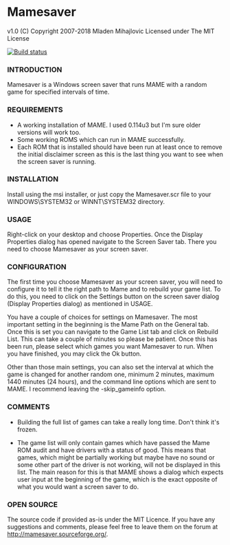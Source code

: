 # Mamesaver

v1.0 (C) Copyright 2007-2018 Mladen Mihajlovic
Licensed under The MIT License

[![Build status](https://ci.appveyor.com/api/projects/status/2b8n7te1bq8rf1pp?svg=true)](https://ci.appveyor.com/project/mmihajlovic/mamesaver)

### INTRODUCTION

Mamesaver is a Windows screen saver that runs MAME with a random game for specified intervals of time.

### REQUIREMENTS

* A working installation of MAME. I used 0.114u3 but I'm sure older versions will work too.
* Some working ROMS which can run in MAME successfully.
* Each ROM that is installed should have been run at least once to remove the initial disclaimer screen as this is the last thing you want to see when the screen saver is running.

### INSTALLATION
Install using the msi installer, or just copy the Mamesaver.scr file to your WINDOWS\SYSTEM32 or WINNT\SYSTEM32 directory.

### USAGE

Right-click on your desktop and choose Properties. Once the Display Properties dialog has opened navigate to the Screen Saver tab. There you need to choose Mamesaver as your screen saver.

### CONFIGURATION

The first time you choose Mamesaver as your screen saver, you will need to configure it to tell it the right path to Mame and to rebuild your game list. To do this, you need to click on the Settings button on the screen saver dialog (Display Properties dialog) as mentioned in USAGE.

You have a couple of choices for settings on Mamesaver. The most important setting in the beginning is the Mame Path on the General tab. Once this is set you can navigate to the Game List tab and click on Rebuild List. This can take a couple of minutes so please be patient. Once this has been run, please select which games you want Mamesaver to run. When you have finished, you may click the Ok button.

Other than those main settings, you can also set the interval at which the game is changed for another random one, minimum 2 minutes, maximum 1440 minutes (24 hours), and the command line options which are sent to MAME. I recommend leaving the -skip_gameinfo option.

### COMMENTS

* Building the full list of games can take a really long time. Don't think it's frozen.

* The game list will only contain games which have passed the Mame ROM audit and have drivers with a status of good. This means that games, which might be partially working but maybe have no sound or some other part of the driver is not working, will not be displayed in this list. The main reason for this is that MAME shows a dialog which expects user input at the beginning of the game, which is the exact opposite of what you would want a screen saver to do.

### OPEN SOURCE
The source code if provided as-is under the MIT Licence. If you have any suggestions and comments, please feel free to leave them on the forum at http://mamesaver.sourceforge.org/.

